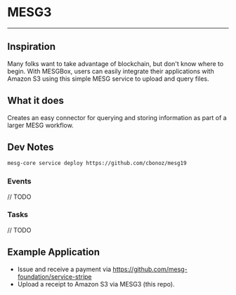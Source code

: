 # MESG3
---

## Inspiration
Many folks want to take advantage of blockchain, but don't know where to begin. With MESGBox, users can easily integrate their applications with Amazon S3 using this simple MESG service to upload and query files.

## What it does
Creates an easy connector for querying and storing information as part of a larger MESG workflow.

## Dev Notes
```bash
mesg-core service deploy https://github.com/cbonoz/mesg19
```

### Events
// TODO

### Tasks
// TODO


## Example Application
* Issue and receive a payment via https://github.com/mesg-foundation/service-stripe
* Upload a receipt to Amazon S3 via MESG3 (this repo).
